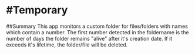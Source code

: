 #Temporary
=========

##Summary
This app monitors a custom folder for files/folders with names which contain a number. The first number detected in the foldername is the number of days the folder remains "alive" after it's creation date. If it exceeds it's lifetime, the folder/file will be deleted.
